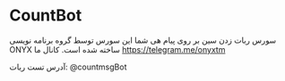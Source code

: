 # CountBot
 سورس ربات زدن سین بر روی پیام هی شما این سورس توسط گروه برنامه نویسی ONYX ساخته شده است.
 کانال ما
https://telegram.me/onyxtm

آدرس تست ربات:
@countmsgBot
